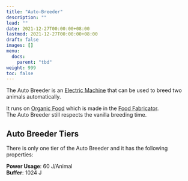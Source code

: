 ```yaml
---
title: "Auto-Breeder"
description: ""
lead: ""
date: 2021-12-27T00:00:00+08:00
lastmod: 2021-12-27T00:00:00+08:00
draft: false
images: []
menu: 
  docs:
    parent: "tbd"
weight: 999
toc: false
---
```


The Auto Breeder is an [Electric Machine](https://github.com/Slimefun/Slimefun4/wiki/Electric-Machines) that can be used to breed two animals automatically.

It runs on [Organic Food](https://github.com/Slimefun/Slimefun4/wiki/Miscellaneous-Items) which is made in the [Food Fabricator](https://github.com/Slimefun/Slimefun4/wiki/Food-Fabricator).  
The Auto Breeder still respects the vanilla breeding time.

## Auto Breeder Tiers

There is only one tier of the Auto Breeder and it has the following properties:  

**Power Usage**: 60 J/Animal  
**Buffer**: 1024 J
